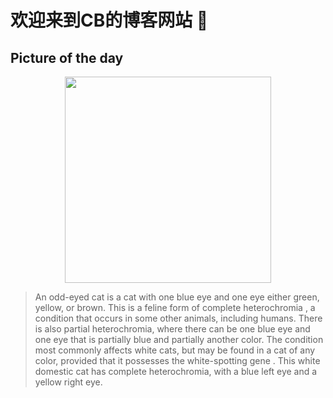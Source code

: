 

# 欢迎来到CB的博客网站 👋

 
## Picture of the day

<div align="center">
    <img width=330px src="https://upload.wikimedia.org/wikipedia/commons/thumb/6/69/June_odd-eyed-cat_cropped.jpg/600px-June_odd-eyed-cat_cropped.jpg"/>
</div>




>  An  odd-eyed cat  is a cat with one blue eye and one eye either green, yellow,
 or brown. This is a  feline  form of  complete heterochromia , a condition 
 that occurs in some other animals, including humans. There is also partial heterochromia, where there can be one blue eye and one eye that is partially blue and partially another color. The condition most commonly affects white cats, but may be found in a cat of any color, provided that it possesses the  white-spotting gene . This white domestic cat has complete heterochromia, with a blue left eye and a yellow right eye.

  